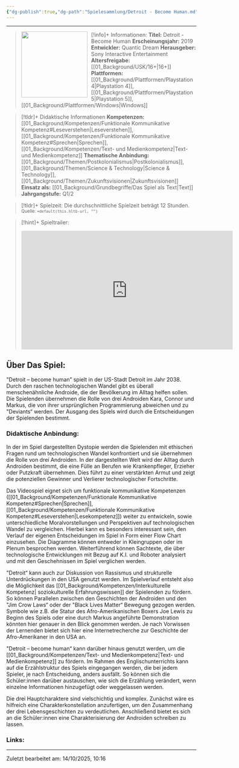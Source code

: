 ```yaml
---
{"dg-publish":true,"dg-path":"Spielesammlung/Detroit - Become Human.md","permalink":"/spielesammlung/detroit-become-human/","noteIcon":"1"}
---
```


---
>[!info]+ Informationen:
><img src="https://static.wikia.nocookie.net/detroit-become-human/images/7/72/Detroit_Become_Human_Cover_001.jpg/revision/latest/scale-to-width-down/1200?cb=20190320202942" style="float:left;height:175px;padding-right:10px">**Titel:** Detroit - Become Human
>**Erscheinungsjahr:** 2019
>**Entwickler:** Quantic Dream
>**Herausgeber:** Sony Interactive Entertainment
>**Altersfreigabe:** [[01_Background/USK/16+\|16+]]
>**Plattformen:** [[01_Background/Plattformen/Playstation 4\|Playstation 4]],[[01_Background/Plattformen/Playstation 5\|Playstation 5]],[[01_Background/Plattformen/Windows\|Windows]]

>[!tldr]+ Didaktische Informationen
>**Kompetenzen:** [[01_Background/Kompetenzen/Funktionale Kommunikative Kompetenz#Leseverstehen\|Leseverstehen]],[[01_Background/Kompetenzen/Funktionale Kommunikative Kompetenz#Sprechen\|Sprechen]],[[01_Background/Kompetenzen/Text- und Medienkompetenz\|Text- und Medienkompetenz]]
>**Thematische Anbindung:** [[01_Background/Themen/Postkolonialismus\|Postkolonialismus]],[[01_Background/Themen/Science & Technology\|Science & Technology]],[[01_Background/Themen/Zukunftsvisionen\|Zukunftsvisionen]]
>**Einsatz als:** [[01_Background/Grundbegriffe/Das Spiel als Text\|Text]]
>**Jahrgangstufe:** Q1/2

>[!tldr]+ Spielzeit: 
>Die durchschnittliche Spielzeit beträgt 12 Stunden.  
><sub>Quelle: `=default(this.hltb-url, "")`</sub>

>[!hint]+ Spieltrailer:
><iframe width="560" height="315" src="https://www.youtube.com/embed/8KCDR8cMer8?si=ZX5_bCM__tSN0ToD" title="YouTube video player" frameborder="0" allow="accelerometer; autoplay; clipboard-write; encrypted-media; gyroscope; picture-in-picture; web-share" referrerpolicy="strict-origin-when-cross-origin" allowfullscreen></iframe>


## Über Das Spiel:
"Detroit – become human” spielt in der US-Stadt Detroit im Jahr 2038. Durch den raschen technologischen Wandel gibt es überall menschenähnliche Androide, die der Bevölkerung im Alltag helfen sollen. Die Spielenden übernehmen die Rolle von drei Androiden Kara, Connor und Markus, die von ihrer ursprünglichen Programmierung abweichen und zu "Deviants“ werden. Der Ausgang des Spiels wird durch die Entscheidungen der Spielenden bestimmt.
### Didaktische Anbindung:
In der im Spiel dargestellten Dystopie werden die Spielenden mit ethischen Fragen rund um technologischen Wandel konfrontiert und sie übernehmen die Rolle von drei Androiden. In der dargestellten Welt wird der Alltag durch Androiden bestimmt, die eine Fülle an Berufen wie Krankenpfleger, Erzieher oder Putzkraft übernehmen. Dies führt zu einer verstärkten Armut und zeigt die potenziellen Gewinner und Verlierer technologischer Fortschritte. 

Das Videospiel eignet sich um funktionale kommunikative Kompetenzen ([[01_Background/Kompetenzen/Funktionale Kommunikative Kompetenz#Sprechen\|Sprechen]],
[[01_Background/Kompetenzen/Funktionale Kommunikative Kompetenz#Leseverstehen\|Lesekompetenz]]) weiter zu entwickeln, sowie unterschiedliche Moralvorstellungen und Perspektiven auf technologischen Wandel zu vergleichen. Hierbei kann es besonders interessant sein, den Verlauf der eigenen Entscheidungen im Spiel in Form einer Flow Chart einzusehen. Die Diagramme können entweder in Kleingruppen oder im Plenum besprochen werden. Weiterführend können Sachtexte, die über technologische Entwicklungen mit Bezug auf K.I. und Roboter analysiert und mit den Geschehnissen im Spiel verglichen werden. 

"Detroit“ kann auch zur Diskussion von Rassismus und strukturelle Unterdrückungen in den USA genutzt werden. Im Spielverlauf entsteht also die Möglichkeit das [[01_Background/Kompetenzen/Interkulturelle Kompetenz\| soziokulturelle Erfahrungswissen]] der Spielenden zu fördern. So können Parallelen zwischen den Geschichten der Androiden und den "Jim Crow Laws“ oder der "Black Lives Matter“ Bewegung gezogen werden. Symbole wie z.B. die Statur des Afro-Amerikanischen Boxers Joe Lewis zu Beginn des Spiels oder eine durch Markus angeführte Demonstration könnten hier genauer in den Blick genommen werden. Je nach Vorwissen der Lernenden bietet sich hier eine Internetrecherche zur Geschichte der Afro-Amerikaner in den USA an.

"Detroit – become human“ kann darüber hinaus genutzt werden, um die [[01_Background/Kompetenzen/Text- und Medienkompetenz\|Text- und Medienkompetenz]] zu fördern. Im Rahmen des Englischunterrichts kann  auf die Erzählstruktur des Spiels eingegangen werden, die bei jedem Spieler, je nach Entscheidung, anders ausfällt. So können sich die Schüler:innen darüber austauschen, wie sich die Erzählung verändert, wenn einzelne Informationen hinzugefügt oder weggelassen werden.

Die drei Hauptcharaktere sind vielschichtig und komplex. Zunächst wäre es hilfreich eine Charakterkonstellation anzufertigen, um den Zusammenhang der drei Lebensgeschichten zu verdeutlichen. Anschließend bietet es sich an die Schüler:innen eine Charakterisierung der Androiden schreiben zu lassen. 
### Links:

---
Zuletzt bearbeitet am: 14/10/2025, 10:16